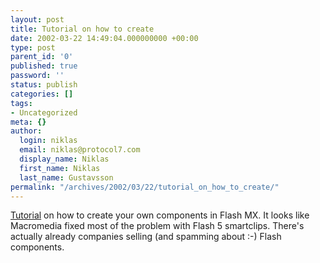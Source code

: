 ```yaml
---
layout: post
title: Tutorial on how to create
date: 2002-03-22 14:49:04.000000000 +00:00
type: post
parent_id: '0'
published: true
password: ''
status: publish
categories: []
tags:
- Uncategorized
meta: {}
author:
  login: niklas
  email: niklas@protocol7.com
  display_name: Niklas
  first_name: Niklas
  last_name: Gustavsson
permalink: "/archives/2002/03/22/tutorial_on_how_to_create/"
---
```

[Tutorial](http://www.flashcomponents.net/tutorials/triangle/triangle.html) on how to create your own components in Flash MX. It looks like Macromedia fixed most of the problem with Flash 5 smartclips. There's actually already companies selling (and spamming about :-) Flash components.

